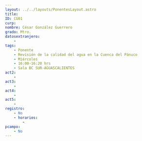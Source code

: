 ```yaml
---
layout: ../../layouts/PonentesLayout.astro
title: 
ID: CG01
curp: 
nombre: César González Guerrero
grado: Mtro.
datosextranjero:
    - 
tags:
    - Ponente
    - Revisión de la calidad del agua en la Cuenca del Pánuco
    - Miércoles
    - 16:00-16:20 hrs
    - Sala BC SUR-AGUASCALIENTES
act2: 
    - 
act3: 
    - 
act4: 
    - 
act5: 
    - 
registro:
    - No
    - horarios:
        -
pcampo:
    - No
---
```

